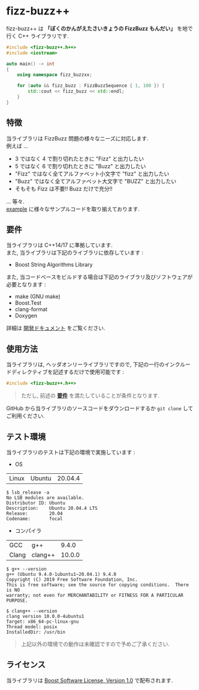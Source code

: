 # fizz-buzz++

  fizz-buzz++ は
  **「ぼくのかんがえたさいきょうの FizzBuzz もんだい」** を地で行く
  C++ ライブラリです.<br>

```c++
#include <fizz-buzz++.h++>
#include <iostream>

auto main() -> int
{
    using namespace fizz_buzzxx;

    for (auto && fizz_buzz : FizzBuzzSequence { 1, 100 }) {
        std::cout << fizz_buzz << std::endl;
    }
}
```

## 特徴

  当ライブラリは FizzBuzz 問題の様々なニーズに対応します.<br>
  例えば ...<br>

  + 3 ではなく 4 で割り切れたときに "Fizz" と出力したい
  + 5 ではなく 6 で割り切れたときに "Buzz" と出力したい
  + "Fizz" ではなく全てアルファベット小文字で "fizz" と出力したい
  + "Buzz" ではなく全てアルファベット大文字で "BUZZ" と出力したい
  + そもそも Fizz は不要!! Buzz だけで充分!!

  ... 等々.<br>
  [example](./example/) に様々なサンプルコードを取り揃えております.<br>

## 要件

  当ライブラリは C++14/17 に準拠しています.<br>
  また, 当ライブラリは下記のライブラリに依存しています :<br>

  + Boost String Algorithms Library

  また, 当コードベースをビルドする場合は下記のライブラリ及びソフトウェアが必要となります :<br>

  + make (GNU make)
  + Boost.Test
  + clang-format
  + Doxygen

  詳細は [開発ドキュメント](./document/README.md) をご覧ください.<br>

## 使用方法

  当ライブラリは, ヘッダオンリーライブラリですので,
  下記の一行のインクルードディレクティブを記述するだけで使用可能です :<br>

```c++
#include <fizz-buzz++.h++>
```

  > ただし, 前述の [**要件**](#要件) を満たしていることが条件となります.<br>

  GitHub から当ライブラリのソースコードをダウンロードするか
  `git clone` してご利用ください.<br>

## テスト環境

  当ライブラリのテストは下記の環境で実施しています :<br>

  + OS

|  |  |  |
|--|--|--|
| Linux | Ubuntu | 20.04.4 |

```
$ lsb_release -a
No LSB modules are available.
Distributor ID: Ubuntu
Description:    Ubuntu 20.04.4 LTS
Release:        20.04
Codename:       focal
```

  + コンパイラ

|  |  |  |
|--|--|--|
| GCC   | g++     | 9.4.0  |
| Clang | clang++ | 10.0.0 |

```
$ g++ --version
g++ (Ubuntu 9.4.0-1ubuntu1~20.04.1) 9.4.0
Copyright (C) 2019 Free Software Foundation, Inc.
This is free software; see the source for copying conditions.  There is NO
warranty; not even for MERCHANTABILITY or FITNESS FOR A PARTICULAR PURPOSE.
```

```
$ clang++ --version
clang version 10.0.0-4ubuntu1
Target: x86_64-pc-linux-gnu
Thread model: posix
InstalledDir: /usr/bin
```

  > 上記以外の環境での動作は未確認ですので予めご了承ください.

## ライセンス

  当ライブラリは [Boost Software License, Version 1.0](LICENSE) で配布されます.<br>
